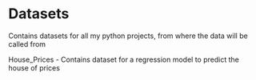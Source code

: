 # Datasets
Contains datasets for all my python projects, from where the data will be called from

House_Prices - Contains dataset for a regression model to predict the house of prices
